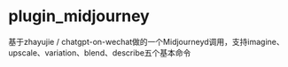 # plugin_midjourney
基于zhayujie / chatgpt-on-wechat做的一个Midjourneyd调用，支持imagine、upscale、variation、blend、describe五个基本命令
